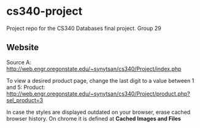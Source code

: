 # cs340-project
Project repo for the CS340 Databases final project. Group 29

## Website
Source A: http://web.engr.oregonstate.edu/~synytsan/cs340/Project/index.php

To view a desired product page, change the last digit to a value between 1 and 5:
Product: http://web.engr.oregonstate.edu/~synytsan/cs340/Project/product.php?sel_product=3

In case the styles are displayed outdated on your browser, erase cached browser history.
On chrome it is defined at **Cached Images and Files**

